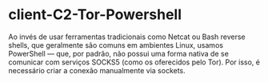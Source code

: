 # client-C2-Tor-Powershell
Ao invés de usar ferramentas tradicionais como Netcat ou Bash reverse shells, que geralmente são comuns em ambientes Linux, usamos PowerShell — que, por padrão, não possui uma forma nativa de se comunicar com serviços SOCKS5 (como os oferecidos pelo Tor). Por isso, é necessário criar a conexão manualmente via sockets.
